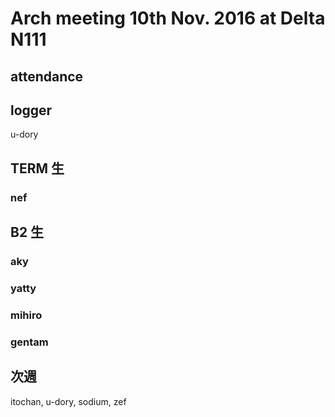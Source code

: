 # Arch meeting 10th Nov. 2016 at Delta N111

## attendance

## logger
u-dory

## TERM 生
### nef

## B2 生
### aky
### yatty
### mihiro
### gentam

## 次週
itochan, u-dory, sodium, zef
